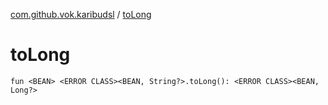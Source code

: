 [com.github.vok.karibudsl](index.md) / [toLong](.)

# toLong

`fun <BEAN> <ERROR CLASS><BEAN, String?>.toLong(): <ERROR CLASS><BEAN, Long?>`